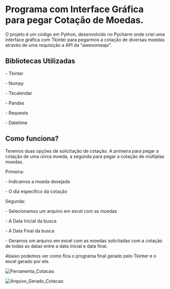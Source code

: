 <h1> Programa com Interface Gráfica para pegar Cotação de Moedas. </h1>
<p>O projeto é um código em Python, desenvolvido no Pycharm onde criei uma interface gráfica com Tkinter para pegarmos a cotação de diversas moedas através de uma requisição a API da "awesomeapi".</p>

<h2> Bibliotecas Utilizadas </h2>
<p>- Tkinter</p>
<p>- Numpy</p>
<p>- Tkcalendar</p>
<p>- Pandas</p>
<p>- Requests</p>
<p>- Datetime</p>

<h2> Como funciona? </h2>
<p>Teremos duas opções de solicitação de cotação. A primeira para pegar a cotação de uma única moeda, a segunda para pegar a cotação de múltiplas moedas.</p>
<p>Primeira:</p>
<p>- Indicamos a moeda desejada</p>
<p>- O dia específico da cotação</p>
<p>Segunda:</p>
<p>- Selecionamos um arquivo em excel com as  moedas</p>
<p>- A Data Inicial da busca</p>
<p>- A Data Final da busca</p>
<p>- Geramos um arquivo em excel com as moedas solicitadas com a cotação de todas as datas entre a data inicial e data final.</p>

<p> Abaixo podemos ver como fica o programa final gerado pelo Tkinter e o excel gerado por ele. </p>

![Ferramenta_Cotacao](https://user-images.githubusercontent.com/104008210/187762090-480d42ca-8eb9-468a-a6dd-fb0abf4732b7.PNG)


![Arquivo_Gerado_Cotacao](https://user-images.githubusercontent.com/104008210/187761642-e1e017d8-bda5-4ba0-bc0a-c85f95ebe2e6.PNG)
